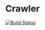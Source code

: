 # Crawler

[![Build Status](https://travis-ci.org/vidageek/i18n.svg?branch=master)](https://travis-ci.org/vidageek/i18n)

